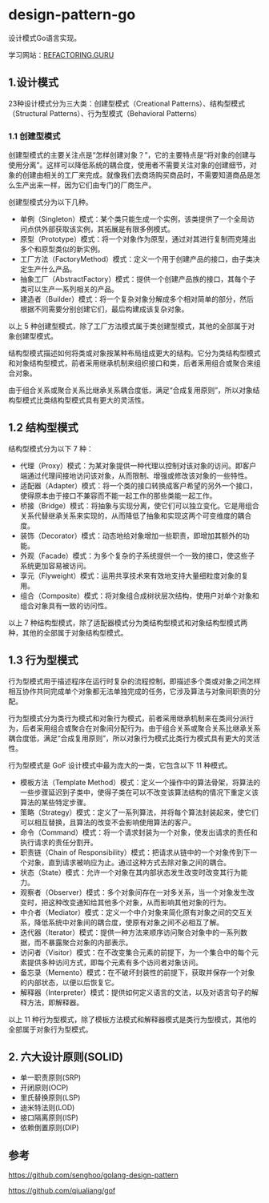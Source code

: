 # design-pattern-go

设计模式Go语言实现。

学习网站：[REFACTORING.GURU](https://refactoringguru.cn/design-patterns)

## 1.设计模式

23种设计模式分为三大类：创建型模式（Creational Patterns）、结构型模式（Structural Patterns）、行为型模式（Behavioral Patterns）

### 1.1 创建型模式

创建型模式的主要关注点是“怎样创建对象？”，它的主要特点是“将对象的创建与使用分离”。这样可以降低系统的耦合度，使用者不需要关注对象的创建细节，对象的创建由相关的工厂来完成。就像我们去商场购买商品时，不需要知道商品是怎么生产出来一样，因为它们由专门的厂商生产。

创建型模式分为以下几种。

+ 单例（Singleton）模式：某个类只能生成一个实例，该类提供了一个全局访问点供外部获取该实例，其拓展是有限多例模式。
+ 原型（Prototype）模式：将一个对象作为原型，通过对其进行复制而克隆出多个和原型类似的新实例。
+ 工厂方法（FactoryMethod）模式：定义一个用于创建产品的接口，由子类决定生产什么产品。
+ 抽象工厂（AbstractFactory）模式：提供一个创建产品族的接口，其每个子类可以生产一系列相关的产品。
+ 建造者（Builder）模式：将一个复杂对象分解成多个相对简单的部分，然后根据不同需要分别创建它们，最后构建成该复杂对象。

以上 5 种创建型模式，除了工厂方法模式属于类创建型模式，其他的全部属于对象创建型模式。

结构型模式描述如何将类或对象按某种布局组成更大的结构。它分为类结构型模式和对象结构型模式，前者采用继承机制来组织接口和类，后者釆用组合或聚合来组合对象。

由于组合关系或聚合关系比继承关系耦合度低，满足“合成复用原则”，所以对象结构型模式比类结构型模式具有更大的灵活性。

## 1.2 结构型模式

结构型模式分为以下 7 种：

+ 代理（Proxy）模式：为某对象提供一种代理以控制对该对象的访问。即客户端通过代理间接地访问该对象，从而限制、增强或修改该对象的一些特性。
+ 适配器（Adapter）模式：将一个类的接口转换成客户希望的另外一个接口，使得原本由于接口不兼容而不能一起工作的那些类能一起工作。
+ 桥接（Bridge）模式：将抽象与实现分离，使它们可以独立变化。它是用组合关系代替继承关系来实现的，从而降低了抽象和实现这两个可变维度的耦合度。
+ 装饰（Decorator）模式：动态地给对象增加一些职责，即增加其额外的功能。
+ 外观（Facade）模式：为多个复杂的子系统提供一个一致的接口，使这些子系统更加容易被访问。
+ 享元（Flyweight）模式：运用共享技术来有效地支持大量细粒度对象的复用。
+ 组合（Composite）模式：将对象组合成树状层次结构，使用户对单个对象和组合对象具有一致的访问性。

以上 7 种结构型模式，除了适配器模式分为类结构型模式和对象结构型模式两种，其他的全部属于对象结构型模式。

## 1.3 行为型模式

行为型模式用于描述程序在运行时复杂的流程控制，即描述多个类或对象之间怎样相互协作共同完成单个对象都无法单独完成的任务，它涉及算法与对象间职责的分配。

行为型模式分为类行为模式和对象行为模式，前者采用继承机制来在类间分派行为，后者采用组合或聚合在对象间分配行为。由于组合关系或聚合关系比继承关系耦合度低，满足“合成复用原则”，所以对象行为模式比类行为模式具有更大的灵活性。

行为型模式是 GoF 设计模式中最为庞大的一类，它包含以下 11 种模式。

+ 模板方法（Template Method）模式：定义一个操作中的算法骨架，将算法的一些步骤延迟到子类中，使得子类在可以不改变该算法结构的情况下重定义该算法的某些特定步骤。
+ 策略（Strategy）模式：定义了一系列算法，并将每个算法封装起来，使它们可以相互替换，且算法的改变不会影响使用算法的客户。
+ 命令（Command）模式：将一个请求封装为一个对象，使发出请求的责任和执行请求的责任分割开。
+ 职责链（Chain of Responsibility）模式：把请求从链中的一个对象传到下一个对象，直到请求被响应为止。通过这种方式去除对象之间的耦合。
+ 状态（State）模式：允许一个对象在其内部状态发生改变时改变其行为能力。
+ 观察者（Observer）模式：多个对象间存在一对多关系，当一个对象发生改变时，把这种改变通知给其他多个对象，从而影响其他对象的行为。
+ 中介者（Mediator）模式：定义一个中介对象来简化原有对象之间的交互关系，降低系统中对象间的耦合度，使原有对象之间不必相互了解。
+ 迭代器（Iterator）模式：提供一种方法来顺序访问聚合对象中的一系列数据，而不暴露聚合对象的内部表示。
+ 访问者（Visitor）模式：在不改变集合元素的前提下，为一个集合中的每个元素提供多种访问方式，即每个元素有多个访问者对象访问。
+ 备忘录（Memento）模式：在不破坏封装性的前提下，获取并保存一个对象的内部状态，以便以后恢复它。
+ 解释器（Interpreter）模式：提供如何定义语言的文法，以及对语言句子的解释方法，即解释器。

以上 11 种行为型模式，除了模板方法模式和解释器模式是类行为型模式，其他的全部属于对象行为型模式。

## 2. 六大设计原则(SOLID)

+ 单一职责原则(SRP)
+ 开闭原则(OCP)
+ 里氏替换原则(LSP)
+ 迪米特法则(LOD)
+ 接口隔离原则(ISP)
+ 依赖倒置原则(DIP)


## 参考

https://github.com/senghoo/golang-design-pattern

https://github.com/qiualiang/gof
